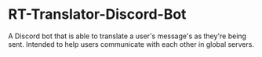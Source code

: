 # RT-Translator-Discord-Bot
A Discord bot that is able to translate a user's message's as they're being sent. Intended to help users communicate with each other in global servers. 
